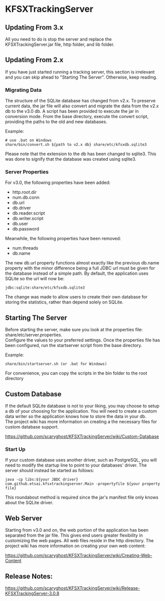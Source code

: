 KFSXTrackingServer
==================
## Updating From 3.x
All you need to do is stop the server and replace the KFSXTrackingServer.jar file, http folder, and lib folder.  

## Updating From 2.x
If you have just started running a tracking server, this section is irrelevant and you can skip ahead to 
"Starting The Server".  Otherwise, keep reading.

### Migrating Data
The structure of the SQLite database has changed from v2.x.  To preserve current data, the jar file will also convert 
and migrate the data from the v2.x db to the v3.0 db.  A script has been provided to execute the jar in conversion 
mode.  From the base directory, execute the convert script, providing the paths to the old and new databases.

Example:  

    # use .bat on Windows  
    share/bin/convert.sh ${path to v2.x db} share/etc/kfsxdb.sqlite3  
    
Please note that the extension to the db has been changed to sqlite3.  This was done to signify that the database was 
created using sqlite3.

### Server Properties
For v3.0, the following properties have been added:  
* http.root.dir  
* num.db.conn
* db.url
* db.driver
* db.reader.script
* db.writer.script
* db.user
* db.password
 
Meanwhile, the following properties have been removed:  
* num.threads 
* db.name

The new db.url property functions almost exactly like the previous db.name property with the minor difference being a 
full JDBC url must be given for the database instead of a simple path.  By default, the application uses SQLite so the 
url will now be:

    jdbc:sqlite:share/etc/kfsxdb.sqlite3

The change was made to allow users to create their own database for storing the statistics, rather than depend solely 
on SQLite.

## Starting The Server
Before starting the server, make sure you look at the properties file: share/etc/server.properties.  
Configure the values to your preferred settings.  Once the properties file has been configured, run 
the startserver script from the base directory.

Example:  

    share/bin/startserver.sh (or .bat for Windows)  

For convenience, you can copy the scripts in the bin folder to the root directory

## Custom Database
If the default SQLite database is not to your liking, you may choose to setup a db of your choosing for the 
application.  You will need to create a custom data writer so the application knows how to store the data in your db.  
The project wiki has more information on creating a the necessary files for custom database support.

https://github.com/scaryghost/KFSXTrackingServer/wiki/Custom-Database

### Start Up
If your custom database uses another driver, such as PostgreSQL, you will need to modify the startup line to point to 
your databases' driver.  The server should instead be started as follows:
    
    java -cp libs:${your JBDC driver} com.github.etsai.kfsxtrackingserver.Main -propertyfile ${your property file}
    

This roundabout method is required since the jar's manifest file only knows about the SQLite driver.

## Web Server
Starting from v3.0 and on, the web portion of the application has been separated from the jar file.  This gives end 
users greater flexibility in customizing the web pages.  All web files reside in the http directory.  The project wiki 
has more information on creating your own web content:

https://github.com/scaryghost/KFSXTrackingServer/wiki/Creating-Web-Content

## Release Notes:
https://github.com/scaryghost/KFSXTrackingServer/wiki/Release-KFSXTrackingServer-3.0.8
